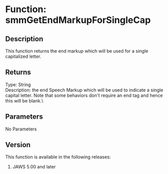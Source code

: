 # Function: smmGetEndMarkupForSingleCap

## Description

This function returns the end markup which will be used for a single
capitalized letter.

## Returns

Type: String\
Description: the end Speech Markup which will be used to indicate a
single capital letter. Note that some behaviors don\'t require an end
tag and hence this will be blank.\

## Parameters

No Parameters

## Version

This function is available in the following releases:

1.  JAWS 5.00 and later
